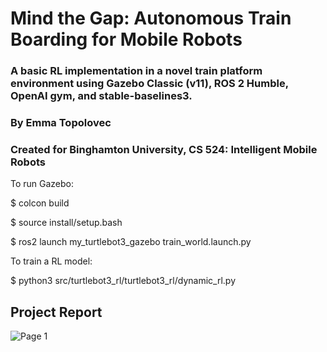 # Mind the Gap: Autonomous Train Boarding for Mobile Robots

### A basic RL implementation in a novel train platform environment using Gazebo Classic (v11), ROS 2 Humble, OpenAI gym, and stable-baselines3.

### By Emma Topolovec

### Created for Binghamton University, CS 524: Intelligent Mobile Robots

To run Gazebo:

$ colcon build

$ source install/setup.bash

$ ros2 launch my_turtlebot3_gazebo train_world.launch.py

To train a RL model:

$ python3 src/turtlebot3_rl/turtlebot3_rl/dynamic_rl.py

## Project Report

![Page 1]([https://raw.githubusercontent.com/EmmaTopolovec/MindTheGap/refs/heads/master/images/Mind%20the%20Gap%20Report%20Page%201.jpg])
